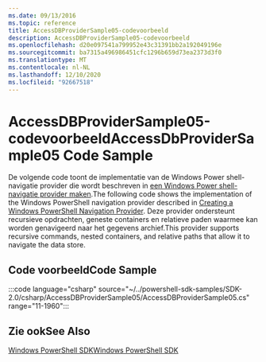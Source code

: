 ```yaml
---
ms.date: 09/13/2016
ms.topic: reference
title: AccessDBProviderSample05-codevoorbeeld
description: AccessDBProviderSample05-codevoorbeeld
ms.openlocfilehash: d20e097541a799952e43c31391bb2a192049196e
ms.sourcegitcommit: ba7315a496986451cfc1296b659d73ea2373d3f0
ms.translationtype: MT
ms.contentlocale: nl-NL
ms.lasthandoff: 12/10/2020
ms.locfileid: "92667518"
---
```

# <a name="accessdbprovidersample05-code-sample"></a><span data-ttu-id="1c101-103">AccessDBProviderSample05-codevoorbeeld</span><span class="sxs-lookup"><span data-stu-id="1c101-103">AccessDbProviderSample05 Code Sample</span></span>

<span data-ttu-id="1c101-104">De volgende code toont de implementatie van de Windows Power shell-navigatie provider die wordt beschreven in [een Windows Power shell-navigatie provider maken](./creating-a-windows-powershell-navigation-provider.md).</span><span class="sxs-lookup"><span data-stu-id="1c101-104">The following code shows the implementation of the Windows PowerShell navigation provider described in [Creating a Windows PowerShell Navigation Provider](./creating-a-windows-powershell-navigation-provider.md).</span></span>
<span data-ttu-id="1c101-105">Deze provider ondersteunt recursieve opdrachten, geneste containers en relatieve paden waarmee kan worden genavigeerd naar het gegevens archief.</span><span class="sxs-lookup"><span data-stu-id="1c101-105">This provider supports recursive commands, nested containers, and relative paths that allow it to navigate the data store.</span></span>

## <a name="code-sample"></a><span data-ttu-id="1c101-106">Code voorbeeld</span><span class="sxs-lookup"><span data-stu-id="1c101-106">Code Sample</span></span>

:::code language="csharp" source="~/../powershell-sdk-samples/SDK-2.0/csharp/AccessDBProviderSample05/AccessDBProviderSample05.cs" range="11-1960":::

## <a name="see-also"></a><span data-ttu-id="1c101-107">Zie ook</span><span class="sxs-lookup"><span data-stu-id="1c101-107">See Also</span></span>

[<span data-ttu-id="1c101-108">Windows PowerShell SDK</span><span class="sxs-lookup"><span data-stu-id="1c101-108">Windows PowerShell SDK</span></span>](../windows-powershell-reference.md)
